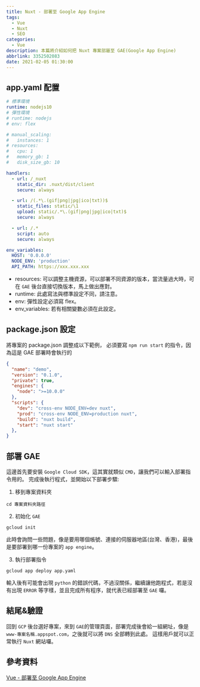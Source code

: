 ```yaml
---
title: Nuxt - 部署至 Google App Engine
tags:
  - Vue
  - Nuxt
  - SEO
categories:
  - Vue
description: 本篇將介紹如何把 Nuxt 專案部屬至 GAE(Google App Engine)
abbrlink: 3352502083
date: 2021-02-05 01:30:00
---
```

## app.yaml 配置

``` yaml
# 標準環境
runtime: nodejs10
# 彈性環境
# runtime: nodejs
# env: flex

# manual_scaling:
#   instances: 1
# resources:
#   cpu: 1
#   memory_gb: 1
#   disk_size_gb: 10

handlers:
  - url: /_nuxt
    static_dir: .nuxt/dist/client
    secure: always

  - url: /(.*\.(gif|png|jpg|ico|txt))$
    static_files: static/\1
    upload: static/.*\.(gif|png|jpg|ico|txt)$
    secure: always

  - url: /.*
    script: auto
    secure: always

env_variables:
  HOST: '0.0.0.0'
  NODE_ENV: 'production'
  API_PATH: https://xxx.xxx.xxx
```

* resources: 可以調整主機資源，可以部署不同資源的版本，當流量過大時，可在 `GAE` 後台直接切換版本，馬上做出應對。
* runtime: 此處寫法與標準設定不同，請注意。
* env: 彈性設定必須寫 flex。
* env_variables: 若有相關變數必須在此設定。

## package.json 設定

將專案的 package.json 調整成以下範例，
必須要寫 `npm run start` 的指令，因為這是 GAE 部署時會執行的

``` JSON
{
  "name": "demo",
  "version": "0.1.0",
  "private": true,
  "engines": {
    "node": ">=10.0.0"
  },
  "scripts": {
    "dev": "cross-env NODE_ENV=dev nuxt",
    "prod": "cross-env NODE_ENV=production nuxt",
    "build": "nuxt build",
    "start": "nuxt start"
  },
}
```

## 部署 GAE

這邊首先要安裝 `Google Cloud SDK`，這其實就類似 `CMD`，讓我們可以輸入部署指令用的。
完成後執行程式，並開始以下部署步驟:

1. 移到專案資料夾

``` CMD
cd 專案資料夾路徑
```

2. 初始化 `GAE`

``` CMD
gcloud init
```

此時會詢問一些問題，像是要用哪個帳號、連接的伺服器地區(台灣、香港)，最後是要部署到哪一份專案的 `app engine`。

3. 執行部署指令

``` CMD
gcloud app deploy app.yaml
```

輸入後有可能會出現 `python` 的錯誤代碼，不過沒關係，繼續讓他跑程式，若是沒有出現 `ERROR` 等字樣，並且完成所有程序，就代表已經部署至 `GAE` 囉。

## 結尾&驗證

回到 `GCP` 後台選好專案，來到 `GAE`的管理頁面，部署完成後會給一組網址，像是`www-專案名稱.appspot.com`，之後就可以將 `DNS` 全部轉到此處。
這樣用戶就可以正常執行 `Nuxt` 網站囉。

## 參考資料

[Vue - 部署至 Google App Engine](https://syj0905.github.io/vue/20200419/4265981960/)
